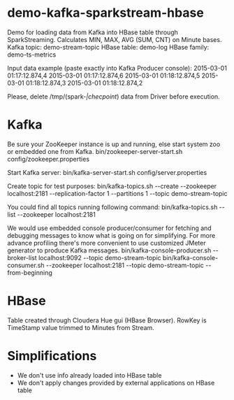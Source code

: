 # demo-kafka-sparkstream-hbase

Demo for loading data from Kafka into HBase table through SparkStreaming. Calculates MIN, MAX, AVG (SUM, CNT) on Minute bases.
Kafka topic: demo-stream-topic
HBase table: demo-log
HBase family: demo-ts-metrics

Input data example (paste exactly into Kafka Producer console):
2015-03-01 01:17:12.874,4
2015-03-01 01:17:12.874,6
2015-03-01 01:18:12.874,5
2015-03-01 01:18:12.874,3
2015-03-01 01:18:12.874,2

Please, delete /tmp/(spark-*|checpoint*) data from Driver before execution.


# Kafka

Be sure your ZooKeeper instance is up and running, else start system zoo or embedded one from Kafka.
bin/zookeeper-server-start.sh config/zookeeper.properties

Start Kafka server:
bin/kafka-server-start.sh config/server.properties

Create topic for test purposes:
bin/kafka-topics.sh --create --zookeeper localhost:2181 --replication-factor 1 --partitions 1 --topic demo-stream-topic

You could find all topics running following command:
bin/kafka-topics.sh --list --zookeeper localhost:2181

We would use embedded console producer/consumer for fetching and debugging messages to know what is going on for simplifying. For more advance profiling there's more convenient to use customized JMeter generator to produce Kafka messages.
bin/kafka-console-producer.sh --broker-list localhost:9092 --topic demo-stream-topic
bin/kafka-console-consumer.sh --zookeeper localhost:2181 --topic demo-stream-topic --from-beginning


# HBase

Table created through Cloudera Hue gui (HBase Browser). RowKey is TimeStamp value trimmed to Minutes from Stream.


# Simplifications

* We don't use info already loaded into HBase table
* We don't apply changes provided by external applications on HBase table
 